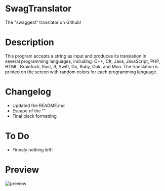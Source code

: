 # SwagTranslator
The "swaggest" translator on Github!

# Description
This program accepts a string as input and produces its translation in several programming languages, including: C++, C#, Java, JavaScript, PHP, HTML, Brainfuck, Rust, R, Swift, Go, Ruby, Ook, and Moo.
The translation is printed on the screen with random colors for each programming language.

# Changelog
- Updated the README.md
- Escape of the ""
- Final black formatting

# To Do
- Finnaly nothing left!

# Preview
![preview](https://user-images.githubusercontent.com/121131442/219399129-fefd956d-3fbd-416d-a1e6-8b412e895d1d.png)
